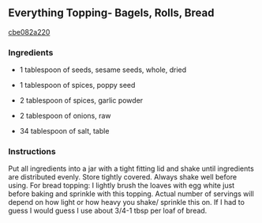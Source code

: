 ## Everything Topping- Bagels, Rolls, Bread

[cbe082a220](http://www.food.com/recipe/everything-topping-bagels-rolls-bread-421678)

### Ingredients

 - 1 tablespoon of seeds, sesame seeds, whole, dried

 - 1 tablespoon of spices, poppy seed

 - 2 tablespoon of spices, garlic powder

 - 2 tablespoon of onions, raw

 - 34 tablespoon of salt, table

### Instructions

Put all ingredients into a jar with a tight fitting lid and shake until ingredients are distributed evenly. Store tightly covered. Always shake well before using. For bread topping: I lightly brush the loaves with egg white just before baking and sprinkle with this topping. Actual number of servings will depend on how light or how heavy you shake/ sprinkle this on. If I had to guess I would guess I use about 3/4-1 tbsp per loaf of bread.